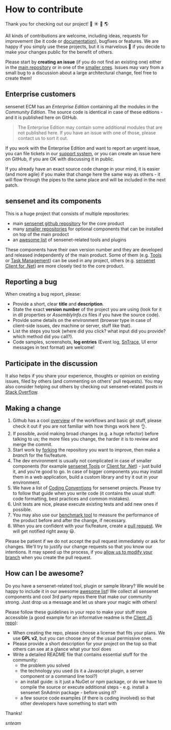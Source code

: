 # How to contribute
Thank you for checking out our project! :star2: :sunny: :deciduous_tree: :earth_americas:

All kinds of contributions are welcome, including ideas, requests for improvement (be it code or [documentation](http://wiki.sensenet.com)), bugfixes or features. We are happy if you simply use these projects, but it is marvelous :sparkling_heart: if you decide to make your changes public for the benefit of others.

Please start by **creating an issue** (if you do not find an existing one) either in the [main repository](https://github.com/SenseNet/sensenet) or in one of the [smaller ones](https://github.com/SenseNet). Issues may vary from a small bug to a discussion about a large architectural change, feel free to create them! 

## Enterprise customers
sensenet ECM has an *Enterprise Edition* containing all the modules in the *Community Edition*. The source code is identical in case of these editions - and it is published here on GitHub.

> The Enterprise Edition may contain some additional modules that are not published here. If you have an issue with one of those, please contact us to sort it out. 

If you work with the Enterprise Edition and want to report an urgent issue, you can file tickets in our [support system](http://support.sensenet.com), or you can create an issue here on GitHub, if you are OK with discussing it in public.

If you already have an exact source code change in your mind, it is easier (and more agile) if you make that change here the same way as others - it will flow through the pipes to the same place and will be included in the next patch.

## sensenet and its components
This is a huge project that consists of multiple repositories:
- main [sensenet github repository](https://github.com/SenseNet/sensenet) for the core product
- many [smaller repositories](https://github.com/SenseNet) for optional components that can be installed on top of the main prodoct
- an [awesome list](https://github.com/SenseNet/awesome-sensenet) of sensenet-related tools and plugins

These components have their own version number and they are developed and released independently of the main product. Some of them (e.g. [Tools](https://github.com/SenseNet/sn-tools) or [Task Management](https://github.com/SenseNet/sn-taskmanagement)) can be used in any project, others (e.g. [sensenet Client for .Net](https://github.com/SenseNet/sn-client-dotnet)) are more closely tied to the core product.

## Reporting a bug
When creating a bug report, please:

- Provide a short, clear **title** and **description**.
- State the exact **version number** of the project you are using (look for it in dll properties or *AssemblyInfo.cs* files if you have the source code).
- Provide some details on the environment (browser type in case of client-side issues, dev machine or server, stuff like that).
- List the steps you took (where did you click? what input did you provide? which method did you call?).
- Code samples, screenshots, **log entries** (Event log, [SnTrace](https://github.com/SenseNet/sn-tools/tree/master/src/SenseNet.Tools/Diagnostics), UI error messages in text format) are welcome!

## Participate in the discussion
It also helps if you share your experience, thoughts or opinion on existing issues, filed by others (and commenting on others' pull requests). You may also consider helping out others by checking out sensenet-related posts in [Stack Overflow](http://stackoverflow.com/questions/tagged/sensenet).

## Making a change

1. Github has a cool [overview](https://guides.github.com) of the workflows and basic git stuff, please check it out if you are not familiar with how things work here :ok_hand:.
2. If possible, avoid making broad changes (e.g. a huge refactor) before talking to us; the more files you change, the harder it is to review and merge the commit.
3. Start work by [forking](https://help.github.com/articles/working-with-forks) the repository you want to improve, then make a *branch* for the fix/feature.
4. The dev environment is usually not complicated in case of smaller components (for example [sensenet Tools](https://github.com/SenseNet/sn-tools) or [Client for .Net](https://github.com/SenseNet/sn-client-dotnet)) - just build it, and you're good to go. In case of bigger components you may install them in a web application, build a custom library and try it out in your environment.
5. We have a list of [Coding Conventions](http://wiki.sensenet.com/Coding_Conventions) for sensenet projects. Please try to follow that guide when you write code (it contains the usual stuff: code formatting, best practices and common mistakes).
6. Unit tests are nice, please execute existing tests and add new ones if possible.
7. You may also use our [benchmark tool](https://github.com/SenseNet/sn-benchmark) to measure the performance of the product before and after the change, if necessary.
7. When you are confident with your fix/feature, create a [pull request](https://help.github.com/articles/creating-a-pull-request-from-a-fork). We will get notified right away :smiley:.

Please be patient if we do not accept the pull request immediately or ask for changes. We'll try to justify our change requests so that you know our intentions. It may speed up the process, if you [allow us to modify your branch](https://help.github.com/articles/allowing-changes-to-a-pull-request-branch-created-from-a-fork) when you create the pull request.

## How can I be awesome?
Do you have a sensenet-related tool, plugin or sample library? We would be happy to include it in our awesome [awesome list](https://github.com/SenseNet/awesome-sensenet)! We collect all sensenet components and cool 3rd party repos there that make our community strong. Just drop us a message and let us share your magic with others!

Please follow these guidelines in your repo to make your stuff more accessible (a good example for an informative readme is the [Client JS repo](https://github.com/SenseNet/sn-client-js)):
- When creating the repo, please choose a license that fits your plans. We use **GPL v2**, but you can choose any of the usual permissive ones.
- Please provide a short description for your project on the top so that others can see at a glance what your tool does
- Write a detailed README file that contains essential stuff for the community:
  - the problem you solved
  - the technology you used (is it a Javascript plugin, a server component or a command line tool?)
  - an install guide: is it just a NuGet or npm package, or do we have to compile the source or execute additional steps - e.g. install a sensenet SnAdmin package - before using it?
  - a few source code examples (if there is coding involved) so that other developers have something to start with

Thanks!

*snteam*
